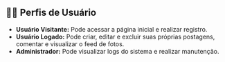 ## 🧍‍♂️ Perfis de Usuário

- **Usuário Visitante:** Pode acessar a página inicial e realizar registro.  
- **Usuário Logado:** Pode criar, editar e excluir suas próprias postagens, comentar e visualizar o feed de fotos.  
- **Administrador:** Pode visualizar logs do sistema e realizar manutenção.